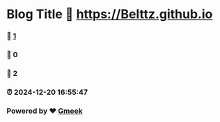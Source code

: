 # Blog Title :link: https://Belttz.github.io 
### :page_facing_up: [1](https://Belttz.github.io/tag.html) 
### :speech_balloon: 0 
### :hibiscus: 2 
### :alarm_clock: 2024-12-20 16:55:47 
### Powered by :heart: [Gmeek](https://github.com/Meekdai/Gmeek)
